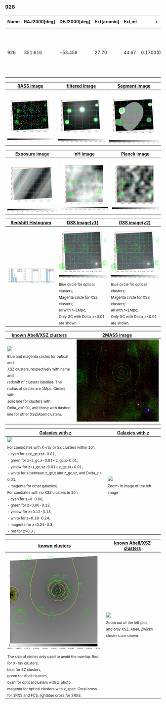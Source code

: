 <div STYLE="page-break-after: always;"></div>

### 926

|Name|RAJ2000[deg]|DEJ2000[deg] |Ext[arcmin]| Ext,ml | z | z_src| C|GC(XSZ,Delta_z<0.01)| GC(OPT,Delta_z<0.01)|GC| R_sig[arcmin] | R500[arcmin] | R500[Mpc]| CRsig[c/s] | CR500[c/s] |L500[1E44 erg/s]|F500[1E-12 erg/s/cm^2]| M500[1E14 Msun]|Tx[keV]|Cnt_sig|Beta|Rc[arcmin]|Comment|Alias|
|---|---|---|---|---|---|------|---|--------|---------|----------|---|---|---|---|---|---|---|---|---|---|---|---|---|---|
|926| 351.616| -53.459| 27.70| 44.67| 0.1700(0.000)| -| G| -| -| A, N, W, XLSSC| 41.590| 7.780| 1.353| 0.638(0.123)| 0.562(0.108)| 9.337(7.609)| 11.654(9.498)| 8.32(3.18)| 8.36(2.05)| 119.1| 0.861(-0.149+0.100)| 34.842(-6.083+4.052)| $z$ of X-ray cluster; An X-ray cluster with $z$ = 0.17 and offset = 0.97 Mpc; An Abell cluster with $z$ = 0.2101 and offset = 1.27 Mpc(7.22arcmin)| t630|

|[RASS image](../image/926/926_img.pdf)|[filtered image](../image/926/926_fil.pdf)|[Segment image](../image/926/926_seg.pdf)|
|-------------------|--------------------|-------------------|
| <img src="../image/926/926_img.png" width="300">  | <img src="../image/926/926_fil.png" width="300">   | <img src="../image/926/926_seg.png" width="300">  |

|[Exposure image](../image/926/926_mex.pdf)| [nH image](../image/926/926_nh.pdf)| [Planck image](../image/926/926_p.pdf)|
|-------------------|--------------------|-------------------|
|<img src="../image/926/926_mex.png" width="300">   | <img src="../image/926/926_nh.png" width="300">    | <img src="../image/926/926_p.png" width="300"> |

|[Redshift Histogram](../image/926/926_zg.pdf) | [DSS image(z1)](../image/926/926_dss_z1.pdf)      |  [DSS image(z2)](../image/926/926_dss_z2.pdf)    |
|-------------------|--------------------|-------------------|
|<img src="../image/926/926_zg.png" width="300"> |<img src="../image/926/926_dss_z1.png" width="300"> <sub><br>Blue circle for optical clusters; <br>Magenta circle for XSZ clusters; <br>all with r=1Mpc; <br>Only GC with Delta_z<0.01 are shown. </sub>| <img src="../image/926/926_dss_z2.png" width="300"><sub><br>Blue circle for optical clusters; <br>Magenta circle for XSZ clusters; <br>all with r=1Mpc; <br>Only GC with Delta_z<0.01 are shown. </sub> |

|[known Abell/XSZ clusters](../image/926/926_m.pdf) | [2MASS image](../image/926/926_2mass.pdf)      |
|-------------------|-------------------|
|<img src=../image/926/926_m.png width="300"> <br><sub>Blue and magenta circles for optical and <br>XSZ clusters, respectively with name and <br>redshift of clusters labelled. The <br>radius of circles are 1Mpc. Circles with <br>solid line for clusters with <br>Delta_z<0.01, and those with dashed <br>line for other XSZ/Abell clusters.        </sub>|<img src="../image/926/926_2mass.png" width="300">  |

|[Galaxies with z](../image/926/926_opt_ned.pdf) |[Galaxies with z](../image/926/926_opt_ned_zoom.pdf) |
|-------------------|-------------------|
| <img src=../image/926/926_opt_ned.png width="300"> <br><sub> For candidates with X-ray or SZ clusters within 10': <br> - cyan for z<z_gc,xsz-0.01, <br> - green for z=z_gc,x-0.01~ z_gc,x+0.01, <br> - yellow for z=z_gc,sz-0.01~ z_gc,sz+0.01, <br> - white for z between z_gc,x and z_gc,sz, and Delta_z > 0.01, <br> - magenta for other galaxies; <br>For candiates with no XSZ clusters in 10': <br> - cyan for z=0-0.06, <br> - green for z=0.06-0.12, <br> - yellow for z=0.12-0.18, <br> - white for z=0.18-0.24, <br> - magenta for z=0.24-0.3, <br> - red for z>0.3 ;  </sub>|<img src=../image/926/926_opt_ned_zoom.png width="300">  <br><sub> Zoom-in image of the left image</sub>|

|[known clusters](../image/926/926_gc.pdf) |[known Abell/XSZ clusters](../image/926/926_gc_large.pdf) |
|-------------------|-------------------|
| <img src=../image/926/926_gc.png width="300"> <br><sub> The size of circles only used to avoid the overlap. Red for X-ray clusters, <br> blue for SZ clusters, <br> green for Abell clusters, <br> cyan for optical clusters with z_photo, <br> magenta for optical clusters with z_spec. Coral cross for 1RXS and FCS, lightblue cross for 2RXS. </sub>|<img src=../image/926/926_gc_large.png width="300"> <br><sub> Zoom out of the left plot, <br> and only XSZ, Abell, Zwicky clusters are shown. </sub> |



